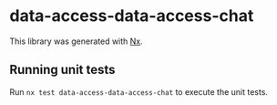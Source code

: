 # data-access-data-access-chat

This library was generated with [Nx](https://nx.dev).

## Running unit tests

Run `nx test data-access-data-access-chat` to execute the unit tests.
